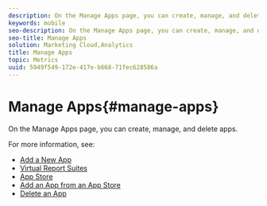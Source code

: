 ```yaml
---
description: On the Manage Apps page, you can create, manage, and delete apps .
keywords: mobile
seo-description: On the Manage Apps page, you can create, manage, and delete apps .
seo-title: Manage Apps
solution: Marketing Cloud,Analytics
title: Manage Apps
topic: Metrics
uuid: 5949f549-172e-417e-b668-71fec628586a
---
```


# Manage Apps{#manage-apps}

On the Manage Apps page, you can create, manage, and delete apps.

For more information, see: 

* [Add a New App](/help/using/manage-apps/t-new-app.md)
* [Virtual Report Suites](/help/using/manage-apps/c-mob-vrs.md)
* [App Store](/help/using/manage-apps/c-app-store/c-app-store.md)
* [Add an App from an App Store](/help/using/manage-apps/c-app-store/t-app-store-app.md)
* [Delete an App](/help/using/manage-apps/t-delete-apps.md)
